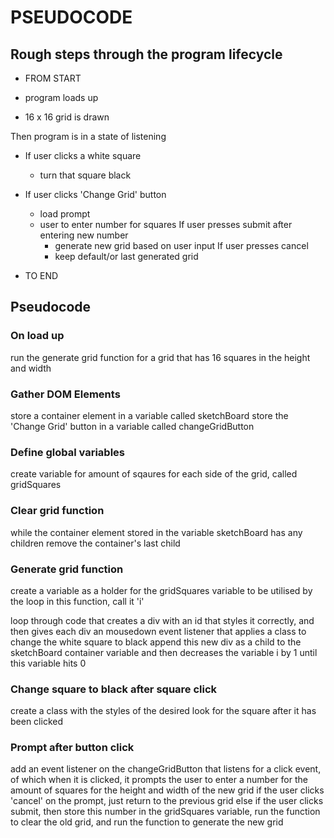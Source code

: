 # PSEUDOCODE

## Rough steps through the program lifecycle

- FROM START

- program loads up
- 16 x 16 grid is drawn

Then program is in a state of listening

- If user clicks a white square
    - turn that square black

- If user clicks 'Change Grid' button
    - load prompt
    - user to enter number for squares
    If user presses submit after entering new number
        - generate new grid based on user input
    If user presses cancel
        - keep default/or last generated grid

- TO END

## Pseudocode

### On load up

run the generate grid function for a grid that has 16 squares in the height and width

### Gather DOM Elements

store a container element in a variable called sketchBoard
store the 'Change Grid' button in a variable called changeGridButton

### Define global variables

create variable for amount of sqaures for each side of the grid, called gridSquares

### Clear grid function

while the container element stored in the variable sketchBoard has any children
    remove the container's last child

### Generate grid function

create a variable as a holder for the gridSquares variable to be utilised by the loop in this function, call it 'i'

loop through code that
    creates a div with an id that styles it correctly,
    and then gives each div an mousedown event listener that applies a class to change the white square to black
    append this new div as a child to the sketchBoard container variable
    and then decreases the variable i by 1
    until this variable hits 0
    

### Change square to black after square click

create a class with the styles of the desired look for the square after it has been clicked

### Prompt after button click

add an event listener on the changeGridButton that listens for a click event, of which when it is clicked, it prompts the user to enter a number for the amount of squares for the height and width of the new grid
if the user clicks 'cancel' on the prompt, just return to the previous grid
else if the user clicks submit, then
    store this number in the gridSquares variable,
    run the function to clear the old grid,
    and run the function to generate the new grid
